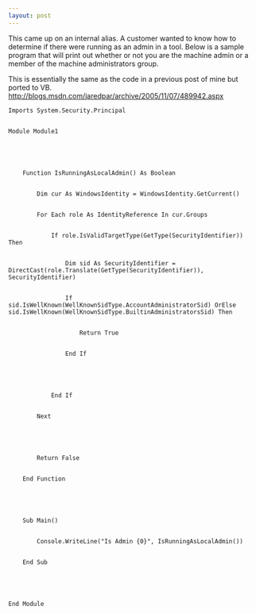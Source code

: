 ```yaml
---
layout: post
---
```

This came up on an internal alias.  A customer wanted to know how to determine
if there were running as an admin in a tool.  Below is a sample program that
will print out whether or not you are the machine admin or a member of the
machine administrators group.



This is essentially the same as the code in a previous post of mine but ported
to VB.  <http://blogs.msdn.com/jaredpar/archive/2005/11/07/489942.aspx>

    
    
    Imports System.Security.Principal


    Module Module1


    


        Function IsRunningAsLocalAdmin() As Boolean


            Dim cur As WindowsIdentity = WindowsIdentity.GetCurrent()


            For Each role As IdentityReference In cur.Groups


                If role.IsValidTargetType(GetType(SecurityIdentifier)) Then


                    Dim sid As SecurityIdentifier = DirectCast(role.Translate(GetType(SecurityIdentifier)), SecurityIdentifier)


                    If sid.IsWellKnown(WellKnownSidType.AccountAdministratorSid) OrElse sid.IsWellKnown(WellKnownSidType.BuiltinAdministratorsSid) Then


                        Return True


                    End If


    


                End If


            Next


    


            Return False


        End Function


    


        Sub Main()


            Console.WriteLine("Is Admin {0}", IsRunningAsLocalAdmin())


        End Sub


    


    End Module


    

